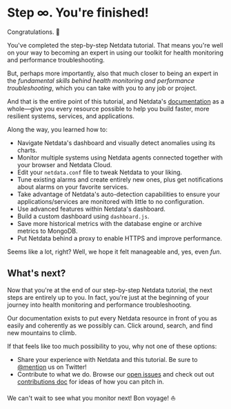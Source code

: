 # Step ∞. You're finished!

Congratulations. 🎉

You've completed the step-by-step Netdata tutorial. That means you're well on your way to becoming an expert in using
our toolkit for health monitoring and performance troubleshooting.

But, perhaps more importantly, also that much closer to being an expert in the _fundamental skills behind health
monitoring and performance troubleshooting_, which you can take with you to any job or project.

And that is the entire point of this tutorial, and Netdata's [documentation](https://docs.netdata.cloud) as a whole—give
you every resource possible to help you build faster, more resilient systems, services, and applications.

Along the way, you learned how to:

-   Navigate Netdata's dashboard and visually detect anomalies using its charts.
-   Monitor multiple systems using Netdata agents connected together with your browser and Netdata Cloud.
-   Edit your `netdata.conf` file to tweak Netdata to your liking.
-   Tune existing alarms and create entirely new ones, plus get notifications about alarms on your favorite services.
-   Take advantage of Netdata's auto-detection capabilities to ensure your applications/services are monitored with
    little to no configuration.
-   Use advanced features within Netdata's dashboard.
-   Build a custom dashboard using `dashboard.js`.
-   Save more historical metrics with the database engine or archive metrics to MongoDB.
-   Put Netdata behind a proxy to enable HTTPS and improve performance.

Seems like a lot, right? Well, we hope it felt manageable and, yes, even _fun_.

## What's next?

Now that you're at the end of our step-by-step Netdata tutorial, the next steps are entirely up to you. In fact, you're
just at the beginning of your journey into health monitoring and performance troubleshooting.

Our documentation exists to put every Netdata resource in front of you as easily and coherently as we possibly can.
Click around, search, and find new mountains to climb.

If that feels like too much possibility to you, why not one of these options:

-   Share your experience with Netdata and this tutorial. Be sure to [@mention](https://twitter.com/linuxnetdata) us on 
    Twitter!
-   Contribute to what we do. Browse our [open issues](https://github.com/netdata/netdata/issues) and check out out
    [contributions doc](../../CONTRIBUTING.md) for ideas of how you can pitch in.

We can't wait to see what you monitor next! Bon voyage! ⛵
